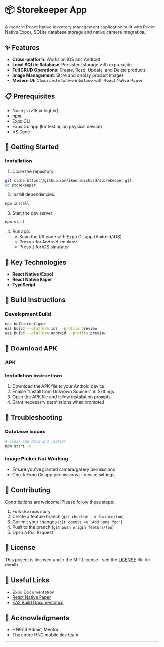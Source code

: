 # 📦 Storekeeper App

A modern React Native inventory management application built with React Native(Expo), SQLite database storage and native camera integration.

## ✨ Features

- **Cross-platform**: Works on iOS and Android
- **Local SQLite Database**: Persistent storage with expo-sqlite
- **Full CRUD Operations**: Create, Read, Update, and Delete products
- **Image Management**: Store and display product images
- **Modern UI**: Clean and intuitive interface with React Native Paper

## 📋 Prerequisites

- Node.js (v18 or higher)
- npm
- Expo CLI
- Expo Go app (for testing on physical device)
- VS Code

## 🚀 Getting Started

### Installation

1. Clone the repository:
```bash
git clone https://github.com/ikennarichard/storekeeper.git
cd storekeeper
```

2. Install dependencies:
```bash
npm install
```

3. Start the dev server:
```bash
npm start
```

4. Run app:
   - Scan the QR code with Expo Go app (Android/iOS)
   - Press `a` for Android emulator
   - Press `i` for iOS simulator

## 🔧 Key Technologies

- **React Native (Expo)**
- **React Native Paper**
- **TypeScript**

## 🔨 Build Instructions

### Development Build

```bash
eas build:configure
eas build --platform ios --profile preview
eas build --platform android --profile preview
```

## 📲 Download APK

### APK

<!-- - APK FILE -->

### Installation Instructions

1. Download the APK file to your Android device
2. Enable "Install from Unknown Sources" in Settings
3. Open the APK file and follow installation prompts
4. Grant necessary permissions when prompted

## 🐛 Troubleshooting

### Database Issues
```bash
# Clear app data and restart
npm start -c
```

### Image Picker Not Working
- Ensure you've granted camera/gallery permissions
- Check Expo Go app permissions in device settings

## 🤝 Contributing

Contributions are welcome! Please follow these steps:

1. Fork the repository
2. Create a feature branch (`git checkout -b feature/foo`)
3. Commit your changes (`git commit -m 'Add some foo'`)
4. Push to the branch (`git push origin feature/foo`)
5. Open a Pull Request

## 📄 License

This project is licensed under the MIT License - see the [LICENSE](LICENSE) file for details.

## 🔗 Useful Links

- [Expo Documentation](https://docs.expo.dev/)
- [React Native Paper](https://callstack.github.io/react-native-paper/)
- [EAS Build Documentation](https://docs.expo.dev/build/introduction/)

## 🙏 Acknowledgments

- HNGi13 Admin, Mentor
- The entire HNG mobile dev team

---
